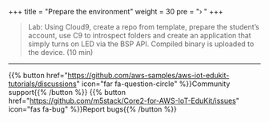 +++
title = "Prepare the environment"
weight = 30
pre = "› "
+++

> Lab: Using Cloud9, create a repo from template, prepare the student’s account, use C9 to introspect folders and create an application that simply turns on LED via the BSP API. Compiled binary is uploaded to the device. (10 min) 




---
{{% button href="https://github.com/aws-samples/aws-iot-edukit-tutorials/discussions" icon="far fa-question-circle" %}}Community support{{% /button %}} {{% button href="https://github.com/m5stack/Core2-for-AWS-IoT-EduKit/issues" icon="fas fa-bug" %}}Report bugs{{% /button %}}